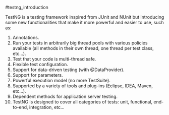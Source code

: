 #testng_introduction

TestNG is a testing framework inspired from JUnit and NUnit but introducing some new functionalities that make it more powerful and easier to use, such as:

1. Annotations.
2. Run your tests in arbitrarily big thread pools with various policies available (all methods in their own thread, one thread per test class, etc...).
3. Test that your code is multi-thread safe.
4. Flexible test configuration.
5. Support for data-driven testing (with @DataProvider).
6. Support for parameters.
7. Powerful execution model (no more TestSuite).
8. Supported by a variety of tools and plug-ins (Eclipse, IDEA, Maven, etc...).
9. Dependent methods for application server testing.
10. TestNG is designed to cover all categories of tests:  unit, functional, end-to-end, integration, etc...